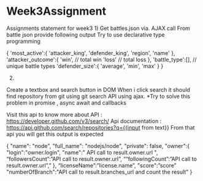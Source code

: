 # Week3Assignment
Assignments statement for week3
1) 
Get battles.json via. AJAX call
From battle json provide following output
Try to use declarative type programming

{
'most_active':{
    'attacker_king',
    'defender_king',
    'region',
    'name'
},
'attacker_outcome':{
    'win', // total win
    'loss' // total loss
},
'battle_type':[], // unique battle types
'defender_size':{
    'average',
    'min',
    'max'
    }
}


2)
Create a textbox and search button in DOM
When i click search it should find repository from git using git search API using ajax.
*Try to solve this problem in promise , async await and callbacks

Visit this api to know more about API : https://developer.github.com/v3/search/
Api documentation :
https://api.github.com/search/repositories?q={{input from text}}
From that api you will get this output is expected 









{
	"name": "node",
      	"full_name": "nodejs/node",
      	"private": false,
	"owner":{
  		"login":"owner.login",
		"name":" API call to result.owner.url ",
            “followersCount”:”API call to result.owner.url”,
            ““followingCount”:”API call to result.owner.url”,”
        },
       “licenseName”:”license.name”,
       "score":”score”
       "numberOfBranch":"API call to result.branches_url and count the    result"
}




